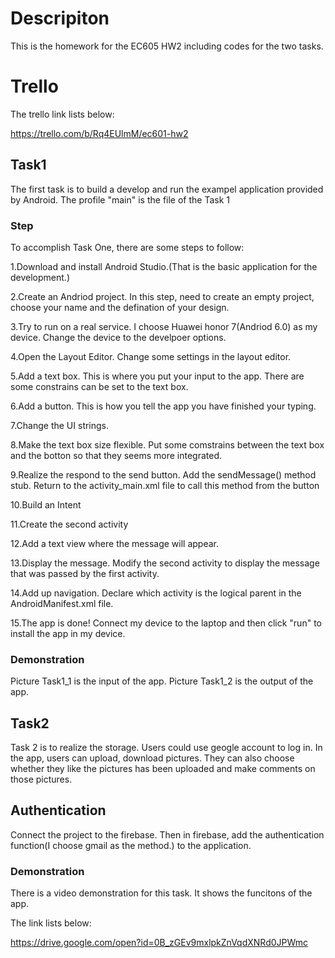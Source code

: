 # Descripiton
This is the homework for the EC605 HW2 including codes for the two tasks.

# Trello
The trello link lists below:

https://trello.com/b/Rq4EUlmM/ec601-hw2

## Task1
The first task is to build a develop and run the exampel application provided by Android. The profile "main" is the file of the Task 1

### Step
To accomplish Task One, there are some steps to follow:

1.Download and install Android Studio.(That is the basic application for the development.)

2.Create an Andriod project. In this step, need to create an empty project, choose your name and the defination of your design.

3.Try to run on a real service. I choose Huawei honor 7(Andriod 6.0) as my device. Change the device to the develpoer options.

4.Open the Layout Editor. Change some settings in the layout editor.

5.Add a text box. This is where you put your input to the app. There are some constrains can be set to the text box.

6.Add a button. This is how you tell the app you have finished your typing.

7.Change the UI strings.

8.Make the text box size flexible. Put some comstrains between the text box and the botton so that they seems more integrated.

9.Realize the respond to the send button. Add the sendMessage() method stub.  Return to the activity_main.xml file to call this method from the button

10.Build an Intent

11.Create the second activity

12.Add a text view where the message will appear.

13.Display the message. Modify the second activity to display the message that was passed by the first activity.

14.Add up navigation. Declare which activity is the logical parent in the AndroidManifest.xml file.

15.The app is done! Connect my device to the laptop and then click "run" to install the app in my device.

### Demonstration
Picture Task1_1 is the input of the app.
Picture Task1_2 is the output of the app.

## Task2
Task 2 is to realize the storage. Users could use geogle account to log in. In the app, users can upload, download pictures. They can also choose whether they like the pictures has been uploaded and make comments on those pictures.

## Authentication

Connect the project to the firebase. Then in firebase, add the authentication function(I choose gmail as the method.) to the application.

### Demonstration
There is a video demonstration for this task. It shows the funcitons of the app.

The link lists below:

https://drive.google.com/open?id=0B_zGEv9mxlpkZnVqdXNRd0JPWmc




